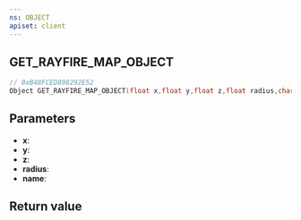 ```yaml
---
ns: OBJECT
apiset: client
---
```

## GET_RAYFIRE_MAP_OBJECT

```c
// 0xB48FCED898292E52
Object GET_RAYFIRE_MAP_OBJECT(float x,float y,float z,float radius,char* name);
```


## Parameters
* **x**:
* **y**:
* **z**:
* **radius**:
* **name**:

## Return value